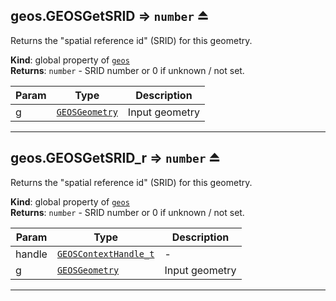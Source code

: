 <a name="exp_module_geos--geos.GEOSGetSRID"></a>

## geos.GEOSGetSRID ⇒ <code>number</code> ⏏
Returns the "spatial reference id" (SRID) for this geometry.

**Kind**: global property of [<code>geos</code>](/typedefs-enums/typedefs-enums.html#module_geos)  
**Returns**: <code>number</code> - SRID number or 0 if unknown / not set.  

| Param | Type | Description |
| --- | --- | --- |
| g | [<code>GEOSGeometry</code>](/typedefs-enums/typedefs-enums.html#GEOSGeometry) | Input geometry |


---
<a name="exp_module_geos--geos.GEOSGetSRID_r"></a>

## geos.GEOSGetSRID\_r ⇒ <code>number</code> ⏏
Returns the "spatial reference id" (SRID) for this geometry.

**Kind**: global property of [<code>geos</code>](/typedefs-enums/typedefs-enums.html#module_geos)  
**Returns**: <code>number</code> - SRID number or 0 if unknown / not set.  

| Param | Type | Description |
| --- | --- | --- |
| handle | [<code>GEOSContextHandle\_t</code>](/typedefs-enums/typedefs-enums.html#GEOSContextHandle_t) | - |
| g | [<code>GEOSGeometry</code>](/typedefs-enums/typedefs-enums.html#GEOSGeometry) | Input geometry |


---
